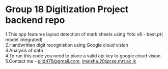 # Group 18 Digitization Project backend repo
1.This app features layout detection of mark sheets using Yolo v8 - best.pt( model integrated)  
2.Handwritten digit recognistion using Google cloud vision  
3.Analysis of data  
4.To run this code you need to place a valid api key to google cloud vision  
5.Contact me - plid475@gmail.com, imalsha.20@cse.mrt.ac.lk
